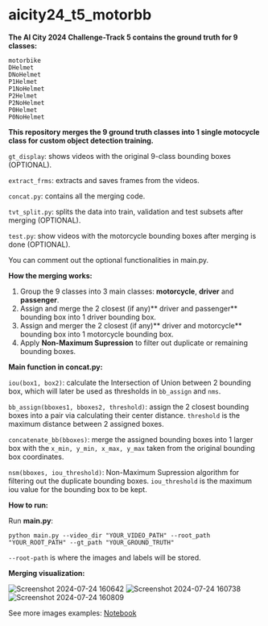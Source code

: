 # aicity24_t5_motorbb

**The AI City 2024 Challenge-Track 5 contains the ground truth for 9 classes:**

	motorbike
	DHelmet
	DNoHelmet
	P1Helmet
	P1NoHelmet
	P2Helmet
	P2NoHelmet
	P0Helmet
	P0NoHelmet

**This repository merges the 9 ground truth classes into 1 single motocycle class for custom object detection training.**

`gt_display`: shows videos with the original 9-class bounding boxes (OPTIONAL).

`extract_frms`: extracts and saves frames from the videos.

`concat.py`: contains all the merging code. 

`tvt_split.py`: splits the data into train, validation and test subsets after merging (OPTIONAL).

`test.py`: show videos with the motorcycle bounding boxes after merging is done (OPTIONAL).

You can comment out the optional functionalities in main.py.

**How the merging works:**

1. Group the 9 classes into 3 main classes: **motorcycle**, **driver** and **passenger**.
2. Assign and merge the 2 closest (if any)** driver and passenger** bounding box into 1 driver bounding box.
3. Assign and merger the 2 closest (if any)** driver and motorcycle** bounding box into 1 motorcycle bounding box.
4. Apply **Non-Maximum Supression** to filter out duplicate or remaining bounding boxes.

**Main function in concat.py:**

`iou(box1, box2)`: calculate the Intersection of Union between 2 bounding box, which will later be used as thresholds in `bb_assign` and `nms`.

`bb_assign(bboxes1, bboxes2, threshold)`: assign the 2 closest bounding boxes into a pair via calculating their center distance. `threshold` is the maximum distance between 2 assigned boxes.

`concatenate_bb(bboxes)`: merge the assigned bounding boxes into 1 larger box with the `x_min, y_min, x_max, y_max` taken from the original bounding box coordinates.

`nsm(bboxes, iou_threshold)`: Non-Maximum Supression algorithm for filtering out the duplicate bounding boxes. `iou_threshold` is the maximum iou value for the bounding box to be kept.

**How to run:**

Run **main.py**:

	python main.py --video_dir "YOUR_VIDEO_PATH" --root_path "YOUR_ROOT_PATH" --gt_path "YOUR_GROUND_TRUTH"

`--root-path` is where the images and labels will be stored.

**Merging visualization:**

![Screenshot 2024-07-24 160642](https://github.com/user-attachments/assets/4124527e-87aa-4c68-b5b1-be0416705dab)
![Screenshot 2024-07-24 160738](https://github.com/user-attachments/assets/8b55e222-f30c-4af9-8656-1c223a5fed67)
![Screenshot 2024-07-24 160809](https://github.com/user-attachments/assets/eab27f07-da91-4338-b1c3-08baa5b49268)

See more images examples: [Notebook](https://colab.research.google.com/drive/1_6zpFOJCghHVUVm1xAutQ_tBUsgvv_sp?usp=sharing)




 
